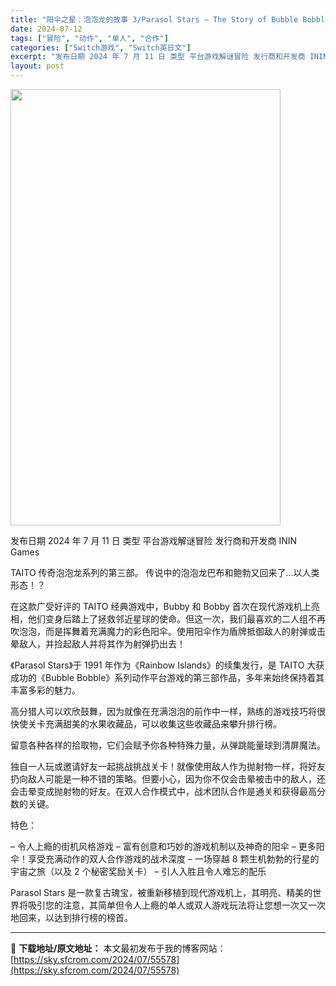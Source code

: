```yaml
---
title: "阳伞之星：泡泡龙的故事 3/Parasol Stars – The Story of Bubble Bobble III Switch NSP英日文 73M"
date: 2024-07-12
tags: ["冒险", "动作", "单人", "合作"]
categories: ["Switch游戏", "Switch英日文"]
excerpt: "发布日期 2024 年 7 月 11 日 类型 平台游戏解谜冒险 发行商和开发商 ININ Games TAITO 传奇泡泡龙系列的第三部。 传说中的泡泡龙巴布和鲍勃又回来了...以人类形态！？ 在这款广受好评的 TAITO 经典游戏中，Bubby 和 Bobby 首次在现代游戏机上亮相，他们变身后&hellip;"
layout: post
---
```


<img class="aligncenter size-full wp-image-55579" src="https://sky.sfcrom.com/wp-content/uploads/2024/07/2024071210160252.webp" alt="" width="432" height="698" />

发布日期 2024 年 7 月 11 日
类型 平台游戏解谜冒险
发行商和开发商 ININ Games

TAITO 传奇泡泡龙系列的第三部。
传说中的泡泡龙巴布和鲍勃又回来了...以人类形态！？

在这款广受好评的 TAITO 经典游戏中，Bubby 和 Bobby 首次在现代游戏机上亮相，他们变身后踏上了拯救邻近星球的使命。但这一次，我们最喜欢的二人组不再吹泡泡，而是挥舞着充满魔力的彩色阳伞。使用阳伞作为盾牌抵御敌人的射弹或击晕敌人，并捡起敌人并将其作为射弹扔出去！

《Parasol Stars》于 1991 年作为《Rainbow Islands》的续集发行，是 TAITO 大获成功的《Bubble Bobble》系列动作平台游戏的第三部作品，多年来始终保持着其丰富多彩的魅力。

高分猎人可以欢欣鼓舞，因为就像在充满泡泡的前作中一样，熟练的游戏技巧将很快使关卡充满甜美的水果收藏品，可以收集这些收藏品来攀升排行榜。

留意各种各样的拾取物，它们会赋予你各种特殊力量，从弹跳能量球到清屏魔法。

独自一人玩或邀请好友一起挑战挑战关卡！就像使用敌人作为抛射物一样，将好友扔向敌人可能是一种不错的策略。但要小心，因为你不仅会击晕被击中的敌人，还会击晕变成抛射物的好友。在双人合作模式中，战术团队合作是通关和获得最高分数的关键。

特色：

– 令人上瘾的街机风格游戏
– 富有创意和巧妙的游戏机制以及神奇的阳伞
– 更多阳伞！享受充满动作的双人合作游戏的战术深度
– 一场穿越 8 颗生机勃勃的行星的宇宙之旅（以及 2 个秘密奖励关卡）
– 引人入胜且令人难忘的配乐

Parasol Stars 是一款复古瑰宝，被重新移植到现代游戏机上，其明亮、精美的世界将吸引您的注意，其简单但令人上瘾的单人或双人游戏玩法将让您想一次又一次地回来，以达到排行榜的榜首。

---
📖 **下载地址/原文地址：** 本文最初发布于我的博客网站：[https://sky.sfcrom.com/2024/07/55578](https://sky.sfcrom.com/2024/07/55578)
